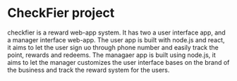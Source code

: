 # CheckFier project
checkfier is a reward web-app system.
It has two a user interface app, and a manager interface web-app.
The user app is built with node.js and react, it aims to let the user sign uo through phone number and easily track the point, rewards and redeems. 
The managaer app is built using node.js, it aims to let the manager customizes the user interface bases on the brand of the business and track the reward system for the users.
